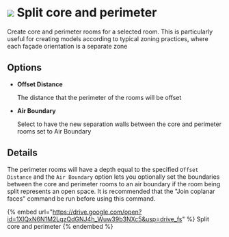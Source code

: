 # ![](../.gitbook/assets/core-pr.svg) Split core and perimeter

Create core and perimeter rooms for a selected room. This is particularly useful for creating models according to typical zoning practices, where each façade orientation is a separate zone

## Options

* **Offset Distance**

  The distance that the perimeter of the rooms will be offset

* **Air Boundary**

  Select to have the new separation walls between the core and perimeter rooms set to Air Boundary

## Details

The perimeter rooms will have a depth equal to the specified `Offset Distance` and the `Air Boundary` option lets you optionally set the boundaries between the core and perimeter rooms to an air boundary if the room being split represents an open space. It is recommended that the "Join coplanar faces" command be run before using this command.

{% embed url="https://drive.google.com/open?id=1XlQxN6N1M2LqzQdGNJ4h_Wuw39b3NXc5&usp=drive_fs" %}
Split core and perimeter
{% endembed %}